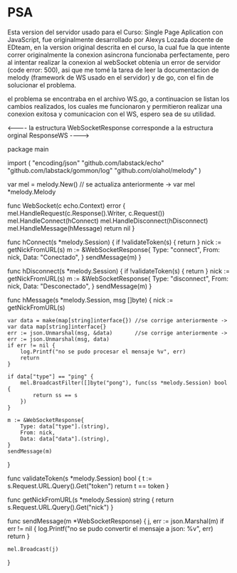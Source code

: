 # PSA
Esta version del servidor usado para el Curso: Single Page Aplication con JavaScript, fue originalmente desarrollado por Alexys Lozada
docente de EDteam, en la version original descrita en el curso, la cual fue la que intente correr originalmente la conexion asincrona
funcionaba perfectamente, pero al intentar realizar la conexion al webSocket obtenia un error de servidor (code error: 500), asi que
me tomé la tarea de leer la documentacion de melody (framework de WS usado en el servidor) y de go, con el fin de solucionar el problema.

el problema se encontraba en el archivo WS.go, a continuacion se listan los cambios realizados, los cuales me funcionaron
y permitieron realizar una conexion exitosa y comunicacion con el WS, espero sea de su utilidad.


<---- la estructura WebSocketResponse corresponde a la estructura orginal ResponseWS ---->



package main

import (
	"encoding/json"
	"github.com/labstack/echo"
	"github.com/labstack/gommon/log"
	"github.com/olahol/melody"
)

var mel = melody.New() // se actualiza anteriormente -> var mel *melody.Melody

func WebSocket(c echo.Context) error {
	mel.HandleRequest(c.Response().Writer, c.Request())
	mel.HandleConnect(hConnect)
	mel.HandleDisconnect(hDisconnect)
	mel.HandleMessage(hMessage)
	return nil
}

func hConnect(s *melody.Session) {
	if !validateToken(s) {
		return
	}
	nick := getNickFromURL(s)
	m := &WebSocketResponse{
		Type:    "connect",
		From:    nick,
		Data: "Conectado",
	}
	sendMessage(m)
}

func hDisconnect(s *melody.Session) {
	if !validateToken(s) {
		return
	}
	nick := getNickFromURL(s)
	m := &WebSocketResponse{
		Type:    "disconnect",
		From:    nick,
		Data: "Desconectado",
	}
	sendMessage(m)
}

func hMessage(s *melody.Session, msg []byte) {
	nick := getNickFromURL(s)

	var data = make(map[string]interface{}) //se corrige anteriormente -> var data map[string]interface{}
	err := json.Unmarshal(msg, &data)       //se corrige anteriormente -> err := json.Unmarshal(msg, data)
	if err != nil {
		log.Printf("no se pudo procesar el mensaje %v", err)
		return
	}

	if data["type"] == "ping" {
		mel.BroadcastFilter([]byte("pong"), func(ss *melody.Session) bool {
			return ss == s
		})
	}

	m := &WebSocketResponse{
		Type: data["type"].(string),
		From: nick,
		Data: data["data"].(string),
	}
	sendMessage(m)
}

func validateToken(s *melody.Session) bool {
	t := s.Request.URL.Query().Get("token")
	return t == token
}

func getNickFromURL(s *melody.Session) string {
	return s.Request.URL.Query().Get("nick")
}

func sendMessage(m *WebSocketResponse) {
	j, err := json.Marshal(m)
	if err != nil {
		log.Printf("no se pudo convertir el mensaje a json: %v", err)
		return
	}

	mel.Broadcast(j)
}
